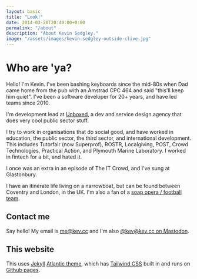 ```yaml
---
layout: basic
title: "Look!"
date: 2014-03-20T20:40:00+0:00
permalink: "/about"
description: "About Kevin Sedgley."
image: "/assets/images/kevin-sedgley-outside-clive.jpg"
---
```


# Who are 'ya?

Hello! I'm Kevin. I've been bashing keyboards since the mid-80s when Dad came home from the pub with an Amstrad CPC 464 and said "this'll keep him quiet". I've been a software developer for 20+ years, and have led teams since 2010.

I'm development lead at [Unboxed](//unboxed.co), a dev and service design agency that does very cool public sector stuff.

I try to work in organisations that do social good, and have worked in education, the public sector, the third sector, and international development. This includes Tutorfair (now Superprof), ROSTR, Localgiving, POST, Crowd Technologies, Practical Action, and Plymouth Marine Laboratory. I worked in fintech for a bit, and hated it.

I once was an extra in an episode of <span class="text-decoration-wavy" style="text-decoration-style:wavy;" title="Look, he was sound at the time. You know who.">The IT Crowd</span>, and I've sung at Glastonbury.

I have an itinerate life living on a narrowboat, but can be found between Coventry and London, in the UK. I'm also a fan of a [soap opera / football team](//www.ccfc.co.uk).

## Contact me

Say hello! My email is [me@kev.cc](mailto:me@kev.cc) and I'm also [@kev@kev.cc on Mastodon](//m.kev.cc/@kev).

## This website

This uses [Jekyll](https://jekyllrb.com/) [Atlantic theme](https://github.com/zerostaticthemes/jekyll-atlantic-theme), which has [Tailwind CSS](https://tailwindcss.com/) built in and runs on [Github pages](https://pages.github.com/).